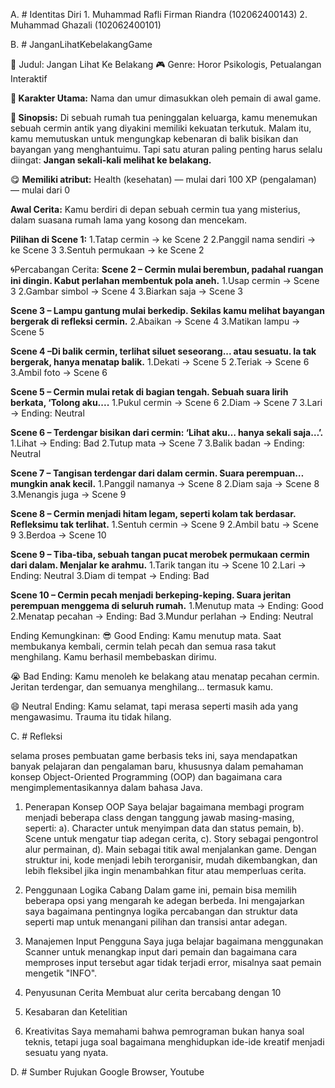  A. # Identitas Diri
     1. Muhammad Rafli Firman Riandra (102062400143)
     2. Muhammad Ghazali  (102062400101)





 B. # JanganLihatKebelakangGame

🧠 Judul: Jangan Lihat Ke Belakang
🎮 Genre: Horor Psikologis, Petualangan Interaktif

**🤩 Karakter Utama:**
Nama dan umur dimasukkan oleh pemain di awal game.

**🧐 Sinopsis:**
Di sebuah rumah tua peninggalan keluarga, kamu menemukan sebuah cermin antik yang diyakini memiliki kekuatan terkutuk. Malam itu, kamu memutuskan untuk mengungkap kebenaran di balik bisikan dan bayangan yang menghantuimu. Tapi satu aturan paling penting harus selalu diingat:
**Jangan sekali-kali melihat ke belakang.**


😋 **Memiliki atribut:**
Health (kesehatan) — mulai dari 100
XP (pengalaman) — mulai dari 0


 **Awal Cerita:**
Kamu berdiri di depan sebuah cermin tua yang misterius, dalam suasana rumah lama yang kosong dan mencekam.

**Pilihan di Scene 1:**
1.Tatap cermin → ke Scene 2
2.Panggil nama sendiri → ke Scene 3
3.Sentuh permukaan → ke Scene 2

🌀Percabangan Cerita:
**Scene 2 – Cermin mulai berembun, padahal ruangan ini dingin. Kabut perlahan membentuk pola aneh.**
1.Usap cermin → Scene 3
2.Gambar simbol → Scene 4
3.Biarkan saja → Scene 3

**Scene 3 – Lampu gantung mulai berkedip. Sekilas kamu melihat bayangan bergerak di refleksi cermin.**
2.Abaikan → Scene 4
3.Matikan lampu → Scene 5

**Scene 4 –Di balik cermin, terlihat siluet seseorang... atau sesuatu. Ia tak bergerak, hanya menatap balik.**
1.Dekati → Scene 5
2.Teriak → Scene 6
3.Ambil foto → Scene 6

**Scene 5 – Cermin mulai retak di bagian tengah. Sebuah suara lirih berkata, ‘Tolong aku....**
1.Pukul cermin → Scene 6
2.Diam → Scene 7
3.Lari → Ending: Neutral

**Scene 6 – Terdengar bisikan dari cermin: ‘Lihat aku… hanya sekali saja…’.**
1.Lihat → Ending: Bad
2.Tutup mata → Scene 7
3.Balik badan → Ending: Neutral

**Scene 7 – Tangisan terdengar dari dalam cermin. Suara perempuan… mungkin anak kecil.**
1.Panggil namanya → Scene 8
2.Diam saja → Scene 8
3.Menangis juga → Scene 9

**Scene 8 – Cermin menjadi hitam legam, seperti kolam tak berdasar. Refleksimu tak terlihat.**
1.Sentuh cermin → Scene 9
2.Ambil batu → Scene 9
3.Berdoa → Scene 10

**Scene 9 – Tiba-tiba, sebuah tangan pucat merobek permukaan cermin dari dalam. Menjalar ke arahmu.**
1.Tarik tangan itu → Scene 10
2.Lari → Ending: Neutral
3.Diam di tempat → Ending: Bad

**Scene 10 – Cermin pecah menjadi berkeping-keping. Suara jeritan perempuan menggema di seluruh rumah.**
1.Menutup mata → Ending: Good
2.Menatap pecahan → Ending: Bad
3.Mundur perlahan → Ending: Neutral

 Ending Kemungkinan:
 😎 Good Ending:
      Kamu menutup mata. Saat membukanya kembali, cermin telah pecah dan semua rasa takut menghilang. Kamu berhasil membebaskan dirimu.

 😭 Bad Ending:
      Kamu menoleh ke belakang atau menatap pecahan cermin. Jeritan terdengar, dan semuanya menghilang... termasuk kamu.

 😄 Neutral Ending:
      Kamu selamat, tapi merasa seperti masih ada yang mengawasimu. Trauma itu tidak hilang.

C. # Refleksi 

  selama proses pembuatan game berbasis teks ini, saya mendapatkan banyak pelajaran dan pengalaman baru, khususnya dalam pemahaman konsep Object-Oriented Programming (OOP) dan bagaimana cara mengimplementasikannya dalam bahasa Java.

1. Penerapan Konsep OOP
      Saya belajar bagaimana membagi program menjadi beberapa class dengan tanggung jawab masing-masing, seperti:
    a). Character untuk menyimpan data dan status pemain,
    b). Scene untuk mengatur tiap adegan cerita,
    c). Story sebagai pengontrol alur permainan,
    d).  Main sebagai titik awal menjalankan game.
    Dengan struktur ini, kode menjadi lebih terorganisir, mudah dikembangkan, dan lebih fleksibel jika ingin menambahkan fitur atau memperluas       cerita.

2. Penggunaan Logika Cabang
    Dalam game ini, pemain bisa memilih beberapa opsi yang mengarah ke adegan berbeda. Ini mengajarkan saya bagaimana pentingnya logika             percabangan dan struktur data seperti map untuk menangani pilihan dan transisi antar adegan.

3. Manajemen Input Pengguna
    Saya juga belajar bagaimana menggunakan Scanner untuk menangkap input dari pemain dan bagaimana cara memproses input tersebut agar tidak        terjadi error, misalnya saat pemain mengetik "INFO".

4. Penyusunan Cerita
Membuat alur cerita bercabang dengan 10

5. Kesabaran dan Ketelitian

6. Kreativitas
   Saya memahami bahwa pemrograman bukan hanya soal teknis, tetapi juga soal bagaimana menghidupkan ide-ide kreatif menjadi sesuatu yang nyata.



D. # Sumber Rujukan
    Google Browser, Youtube
